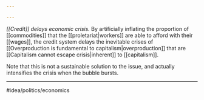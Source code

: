 ```yaml
---

---
```

*[[Credit]] delays economic crisis.* By artificially inflating the proportion of [[commodities]] that the [[proletariat|workers]] are able to afford with their [[wages]], the credit system delays the inevitable crises of [[Overproduction is fundamental to capitalism|overproduction]] that are [[Capitalism cannot escape crisis|inherent]] to [[capitalism]]. 

Note that this is not a sustainable solution to the issue, and actually intensifies the crisis when the bubble bursts. 

---
#idea/politics/economics 